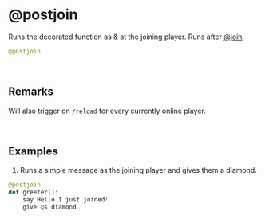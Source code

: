 # @postjoin

Runs the decorated function as & at the joining player. Runs after [@join](join.md).

```py
@postjoin
```

&nbsp;


## Remarks

Will also trigger on `/reload` for every currently online player.


&nbsp;



## Examples

1. Runs a simple message as the joining player and gives them a diamond.

```py
@postjoin
def greeter():
    say Hello I just joined!
    give @s diamond
```